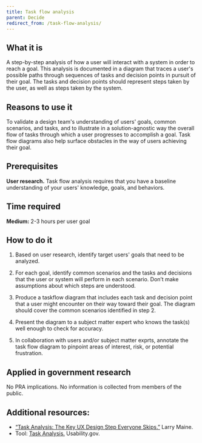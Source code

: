 ```yaml
---
title: Task flow analysis
parent: Decide
redirect_from: /task-flow-analysis/
---
```


## What it is

A step-by-step analysis of how a user will interact with a system in order to reach a goal. This analysis is documented in a diagram that traces a user's possible paths through sequences of tasks and decision points in pursuit of their goal. The tasks and decision points should represent steps taken by the user, as well as steps taken by the system.

## Reasons to use it

To validate a design team's understanding of users' goals, common scenarios, and tasks, and to illustrate in a solution-agnostic way the overall flow of tasks through which a user progresses to accomplish a goal.  Task flow diagrams also help surface obstacles in the way of users achieving their goal. 

## Prerequisites

**User research.** Task flow analysis requires that you have a baseline understanding of your users' knowledge, goals, and behaviors. 

## Time required

**Medium:** 2-3 hours per user goal

## How to do it

1. Based on user research, identify target users' goals that need to be analyzed.

2. For each goal, identify common scenarios and the tasks and decisions that the user or system will perform in each scenario. Don’t make assumptions about which steps are understood.

3. Produce a taskflow diagram that includes each task and decision point that a user might encounter on their way toward their goal. The diagram should cover the common scenarios identified in step 2.  

4. Present the diagram to a subject matter expert who knows the task(s) well enough to check for accuracy.

5. In collaboration with users and/or subject matter exprts, annotate the task flow diagram to pinpoint areas of interest, risk, or potential frustration.

## Applied in government research

No PRA implications. No information is collected from members of the public.

## Additional resources:

- [“Task Analysis: The Key UX Design Step Everyone Skips.”](http://searchenginewatch.com/sew/how-to/2336547/task-analysis-the-key-ux-design-step-everyone-skips) Larry Maine.
- Tool: [Task Analysis.](http://www.usability.gov/how-to-and-tools/methods/task-analysis.html) Usability.gov.
